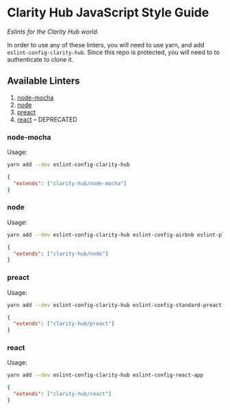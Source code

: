 # Clarity Hub JavaScript Style Guide

*Eslints for the Clarity Hub world.*

In order to use any of these linters, you will need to use yarn, and add `eslint-config-clarity-hub`. Since this repo is protected, you will need to to authenticate to clone it.

## Available Linters

1. [node-mocha](#node-mocha)
2. [node](#node)
3. [preact](#preact)
4. [react](#react) – DEPRECATED

### node-mocha

Usage:

```sh
yarn add --dev eslint-config-clarity-hub
```

```json
{
  "extends": ["clarity-hub/node-mocha"]
}
```

### node

Usage:

```sh
yarn add --dev eslint-config-clarity-hub eslint-config-airbnb eslint-plugin-security
```

```json
{
  "extends": ["clarity-hub/node"]
}
```

### preact

Usage:

```sh
yarn add --dev eslint-config-clarity-hub eslint-config-standard-preact eslint-config-standard eslint-plugin-import eslint-plugin-node eslint-plugin-promise eslint-plugin-standard
```

```json
{
  "extends": ["clarity-hub/preact"]
}
```

### react

Usage:

```sh
yarn add --dev eslint-config-clarity-hub eslint-config-react-app
```

```json
{
  "extends": ["clarity-hub/react"]
}
```
